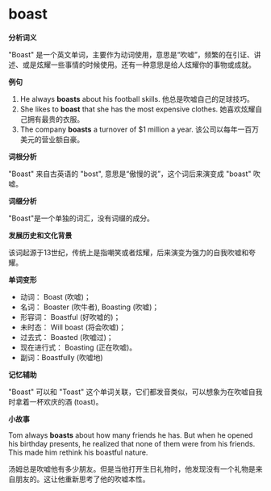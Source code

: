 # boast

**分析词义**

  

"Boast" 是一个英文单词，主要作为动词使用，意思是“吹嘘”，频繁的在引证、讲述、或是炫耀一些事情的时候使用。还有一种意思是给人炫耀你的事物或成就。

  

**例句**

  

1.  He always **boasts** about his football skills. 他总是吹嘘自己的足球技巧。
2.  She likes to **boast** that she has the most expensive clothes. 她喜欢炫耀自己拥有最贵的衣服。
3.  The company **boasts** a turnover of $1 million a year. 该公司以每年一百万美元的营业额自豪。

  

**词根分析**

  

"Boast" 来自古英语的 "bost", 意思是“傲慢的说”，这个词后来演变成 "boast" 吹嘘。

  

**词缀分析**

  

"Boast"是一个单独的词汇，没有词缀的成分。

  

**发展历史和文化背景**

  

该词起源于13世纪，传统上是指嘲笑或者炫耀，后来演变为强力的自我吹嘘和夸耀。

  

**单词变形**

  

*   动词： Boast (吹嘘)；
*   名词： Boaster (吹牛者), Boasting (吹嘘)；
*   形容词： Boastful (好吹嘘的)；
*   未时态： Will boast (将会吹嘘)；
*   过去式： Boasted (吹嘘过)；
*   现在进行式： Boasting (正在吹嘘)。
*   副词：Boastfully (吹嘘地)

  

**记忆辅助**

  

"Boast" 可以和 "Toast" 这个单词关联，它们都发音类似，可以想象为在吹嘘自我时拿着一杯欢庆的酒 (toast)。

  

**小故事**

  

Tom always **boasts** about how many friends he has. But when he opened his birthday presents, he realized that none of them were from his friends. This made him rethink his boastful nature.

  

汤姆总是吹嘘他有多少朋友。但是当他打开生日礼物时，他发现没有一个礼物是来自朋友的。这让他重新思考了他的吹嘘本性。
